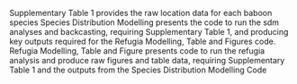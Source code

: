 Supplementary Table 1 provides the raw location data for each baboon species
Species Distribution Modelling presents the code to run the sdm analyses and backcasting, requiring Supplementary Table 1, and producing key outputs required for the Refugia Modelling, Table and Figures code.
Refugia Modelling, Table and Figure presents code to run the refugia analysis and produce raw figures and table data, requiring Supplementary Table 1 and the outputs from the Species Distribution Modelling Code
